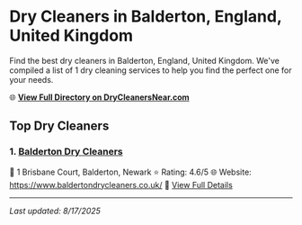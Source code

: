 # Dry Cleaners in Balderton, England, United Kingdom

Find the best dry cleaners in Balderton, England, United Kingdom. We've compiled a list of 1 dry cleaning services to help you find the perfect one for your needs.

🌐 **[View Full Directory on DryCleanersNear.com](https://drycleanersnear.com/city/United%20Kingdom/England/Balderton)**

## Top Dry Cleaners

### 1. [Balderton Dry Cleaners](https://drycleanersnear.com/dryCleaner/689166362c4a23913ff113c6/balderton-dry-cleaners)
📍 1 Brisbane Court, Balderton, Newark
⭐ Rating: 4.6/5
🌐 Website: https://www.baldertondrycleaners.co.uk/
🔗 [View Full Details](https://drycleanersnear.com/dryCleaner/689166362c4a23913ff113c6/balderton-dry-cleaners)


---

*Last updated: 8/17/2025*
